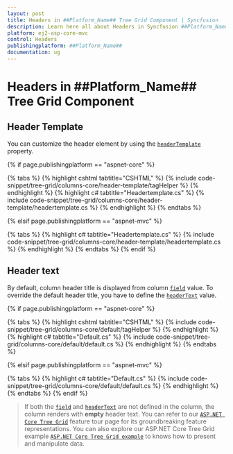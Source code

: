 ```yaml
---
layout: post
title: Headers in ##Platform_Name## Tree Grid Component | Syncfusion
description: Learn here all about Headers in Syncfusion ##Platform_Name## Tree Grid component of Syncfusion Essential JS 2 and more.
platform: ej2-asp-core-mvc
control: Headers
publishingplatform: ##Platform_Name##
documentation: ug
---
```


# Headers in ##Platform_Name## Tree Grid Component

## Header Template

You can customize the header element by using the [`headerTemplate`](https://help.syncfusion.com/cr/cref_files/aspnetcore-js2/Syncfusion.EJ2~Syncfusion.EJ2.TreeGrid.TreeGridColumn~HeaderTemplate.html) property.

{% if page.publishingplatform == "aspnet-core" %}

{% tabs %}
{% highlight cshtml tabtitle="CSHTML" %}
{% include code-snippet/tree-grid/columns-core/header-template/tagHelper %}
{% endhighlight %}
{% highlight c# tabtitle="Headertemplate.cs" %}
{% include code-snippet/tree-grid/columns-core/header-template/headertemplate.cs %}
{% endhighlight %}
{% endtabs %}

{% elsif page.publishingplatform == "aspnet-mvc" %}

{% tabs %}
{% highlight c# tabtitle="Headertemplate.cs" %}
{% include code-snippet/tree-grid/columns-core/header-template/headertemplate.cs %}
{% endhighlight %}
{% endtabs %}
{% endif %}



## Header text

By default, column header title is displayed from column [`field`](https://help.syncfusion.com/cr/cref_files/aspnetcore-js2/Syncfusion.EJ2~Syncfusion.EJ2.TreeGrid.TreeGridColumn~Field.html) value. To override the default header title, you have to define the [`headerText`](https://help.syncfusion.com/cr/cref_files/aspnetcore-js2/Syncfusion.EJ2~Syncfusion.EJ2.TreeGrid.TreeGridColumn~HeaderText.html) value.

{% if page.publishingplatform == "aspnet-core" %}

{% tabs %}
{% highlight cshtml tabtitle="CSHTML" %}
{% include code-snippet/tree-grid/columns-core/default/tagHelper %}
{% endhighlight %}
{% highlight c# tabtitle="Default.cs" %}
{% include code-snippet/tree-grid/columns-core/default/default.cs %}
{% endhighlight %}
{% endtabs %}

{% elsif page.publishingplatform == "aspnet-mvc" %}

{% tabs %}
{% highlight c# tabtitle="Default.cs" %}
{% include code-snippet/tree-grid/columns-core/default/default.cs %}
{% endhighlight %}
{% endtabs %}
{% endif %}



> If both the [`field`](https://help.syncfusion.com/cr/cref_files/aspnetcore-js2/Syncfusion.EJ2~Syncfusion.EJ2.TreeGrid.TreeGridColumn~Field.html) and [`headerText`](https://help.syncfusion.com/cr/cref_files/aspnetcore-js2/Syncfusion.EJ2~Syncfusion.EJ2.TreeGrid.TreeGridColumn~HeaderText.html)
are not defined in the column, the column renders with **empty** header text.
> You can refer to our  [`ASP.NET Core Tree Grid`](https://www.syncfusion.com/aspnet-core-ui-controls/tree-grid) feature tour page for its groundbreaking feature representations. You can also explore our ASP.NET Core Tree Grid example [`ASP.NET Core Tree Grid example`](https://ej2.syncfusion.com/aspnetcore/TreeGrid/Overview#/material) to knows how to present and manipulate data.